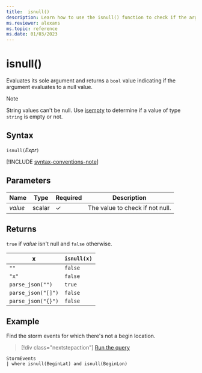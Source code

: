```yaml
---
title:  isnull()
description: Learn how to use the isnull() function to check if the argument value is null.
ms.reviewer: alexans
ms.topic: reference
ms.date: 01/03/2023
---
```

# isnull()

Evaluates its sole argument and returns a `bool` value indicating if the argument evaluates to a null value.

> [!NOTE]
> String values can't be null. Use [isempty](./isemptyfunction.md) to determine if a value of type `string` is empty or not.

## Syntax

`isnull(`*Expr*`)`

[!INCLUDE [syntax-conventions-note](../../includes/syntax-conventions-note.md)]

## Parameters

| Name | Type | Required | Description |
|--|--|--|--|
|*value*|scalar|&check;| The value to check if not null.|

## Returns

`true` if *value* isn't null and `false` otherwise.

|x                |`isnull(x)`|
|-----------------|-----------|
|`""`             |`false`    |
|`"x"`            |`false`    |
|`parse_json("")`  |`true`     |
|`parse_json("[]")`|`false`    |
|`parse_json("{}")`|`false`    |

## Example

Find the storm events for which there's not a begin location.

> [!div class="nextstepaction"]
> <a href="https://dataexplorer.azure.com/clusters/help/databases/Samples?query=H4sIAAAAAAAAAwsuyS/KdS1LzSsp5uWqUSjPSC1KVcgszivNydFwSk3PzPNJLNFUSMxLQRXMz9MEABMUXTY6AAAA" target="_blank">Run the query</a>

```kusto
StormEvents
| where isnull(BeginLat) and isnull(BeginLon)
```
